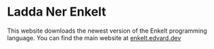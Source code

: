 # Ladda Ner Enkelt

This website downloads the newest version of the Enkelt programming language.
You can find the main website at [enkelt.edvard.dev](https://enkelt.edvard.dev)
